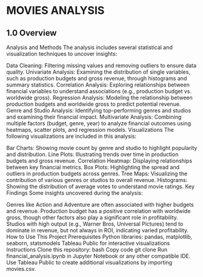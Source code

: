 # MOVIES ANALYSIS
## 1.0	Overview

Analysis and Methods
The analysis includes several statistical and visualization techniques to uncover insights:

Data Cleaning: Filtering missing values and removing outliers to ensure data quality.
Univariate Analysis: Examining the distribution of single variables, such as production budgets and gross revenue, through histograms and summary statistics.
Correlation Analysis: Exploring relationships between financial variables to understand associations (e.g., production budget vs. worldwide gross).
Regression Analysis: Modeling the relationship between production budgets and worldwide gross to predict potential revenue.
Genre and Studio Analysis: Identifying top-performing genres and studios and examining their financial impact.
Multivariate Analysis: Combining multiple factors (budget, genre, year) to analyze financial outcomes using heatmaps, scatter plots, and regression models.
Visualizations
The following visualizations are included in this analysis:

Bar Charts: Showing movie count by genre and studio to highlight popularity and distribution.
Line Plots: Illustrating trends over time in production budgets and gross revenue.
Correlation Heatmap: Displaying relationships between key financial metrics.
Box Plots: Highlighting the spread and outliers in production budgets across genres.
Tree Maps: Visualizing the contribution of various genres or studios to overall revenue.
Histograms: Showing the distribution of average votes to understand movie ratings.
Key Findings
Some insights uncovered during the analysis:

Genres like Action and Adventure are often associated with higher budgets and revenue.
Production budget has a positive correlation with worldwide gross, though other factors also play a significant role in profitability.
Studios with high output (e.g., Warner Bros, Universal Pictures) tend to dominate in revenue, but not always in ROI, indicating varied profitability.
How to Use This Project
Prerequisites
Python libraries: pandas, matplotlib, seaborn, statsmodels
Tableau Public for interactive visualizations
Instructions
Clone this repository:
bash
Copy code
git clone <repository-url>
Run financial_analysis.ipynb in Jupyter Notebook or any other compatible IDE.
Use Tableau Public to create additional visualizations by importing movies.csv.
